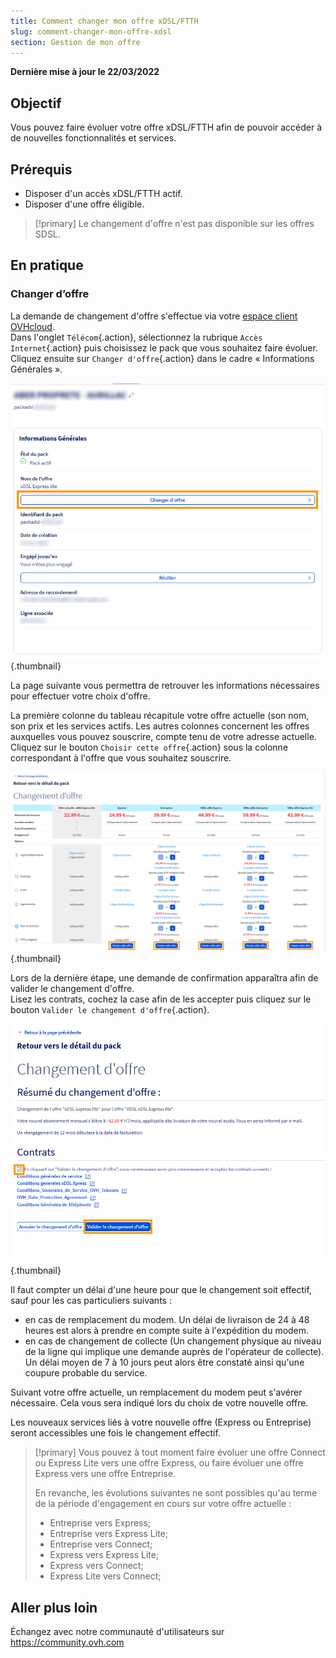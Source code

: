 ```yaml
---
title: Comment changer mon offre xDSL/FTTH
slug: comment-changer-mon-offre-xdsl
section: Gestion de mon offre
---
```


**Dernière mise à jour le 22/03/2022**

## Objectif

Vous pouvez faire évoluer votre offre xDSL/FTTH afin de pouvoir accéder à de nouvelles fonctionnalités et services.

## Prérequis

- Disposer d'un accès xDSL/FTTH actif.
- Disposer d'une offre éligible.

> [!primary]
> Le changement d'offre n'est pas disponible sur les offres SDSL.
>

## En pratique

### Changer d’offre

La demande de changement d'offre s'effectue via votre [espace client OVHcloud](https://www.ovh.com/auth/?action=gotomanager&from=https://www.ovh.com/fr/&ovhSubsidiary=fr).
<br>Dans l'onglet `Télécom`{.action}, sélectionnez la rubrique `Accès Internet`{.action} puis choisissez le pack que vous souhaitez faire évoluer.
<br>Cliquez ensuite sur `Changer d'offre`{.action} dans le cadre « Informations Générales ».

![changement d'offre](images/Changement01-edit-2022.png){.thumbnail}

La page suivante vous permettra de retrouver les informations nécessaires pour effectuer votre choix d'offre.

La première colonne du tableau récapitule votre offre actuelle (son nom, son prix et les services actifs. Les autres colonnes concernent les offres auxquelles vous pouvez souscrire, compte tenu de votre adresse actuelle.
<br>Cliquez sur le bouton `Choisir cette offre`{.action} sous la colonne correspondant à l'offre que vous souhaitez souscrire.

![choix de l'offre](images/Changement02-edit-2022.png){.thumbnail}

Lors de la dernière étape, une demande de confirmation apparaîtra afin de valider le changement d'offre.
<br>Lisez les contrats, cochez la case afin de les accepter puis cliquez sur le bouton `Valider le changement d'offre`{.action}.

![Validation de l'offre](images/Changement03-edit-2022.png){.thumbnail}

Il faut compter un délai d'une heure pour que le changement soit effectif, sauf pour les cas particuliers suivants :

- en cas de remplacement du modem. Un délai de livraison de 24 à 48 heures est alors à prendre en compte suite à l'expédition du modem.
- en cas de changement de collecte (Un changement physique au niveau de la ligne qui implique une demande auprès de l'opérateur de collecte). Un délai moyen de 7 à 10 jours peut alors être constaté ainsi qu'une coupure probable du service.


Suivant votre offre actuelle, un remplacement du modem peut s'avérer nécessaire. Cela vous sera indiqué lors du choix de votre nouvelle offre.

Les nouveaux services liés à votre nouvelle offre (Express ou Entreprise) seront accessibles une fois le changement effectif. 

> [!primary]
> Vous pouvez à tout moment faire évoluer une offre Connect ou Express Lite vers une offre Express, ou faire évoluer une offre Express vers une offre Entreprise.
>
> En revanche, les évolutions suivantes ne sont possibles qu'au terme de la période d'engagement en cours sur votre offre actuelle :
>
> - Entreprise vers Express;
> - Entreprise vers Express Lite;
> - Entreprise vers Connect;
> - Express vers Express Lite;
> - Express vers Connect;
> - Express Lite vers Connect;

## Aller plus loin

Échangez avec notre communauté d'utilisateurs sur <https://community.ovh.com>
